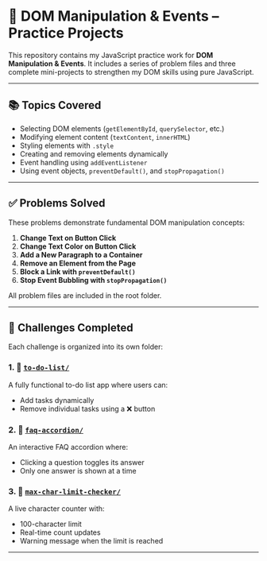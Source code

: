 # 🚀 DOM Manipulation & Events – Practice Projects

This repository contains my JavaScript practice work for **DOM Manipulation & Events**. It includes a series of problem files and three complete mini-projects to strengthen my DOM skills using pure JavaScript.

---

## 📚 Topics Covered

- Selecting DOM elements (`getElementById`, `querySelector`, etc.)
- Modifying element content (`textContent`, `innerHTML`)
- Styling elements with `.style`
- Creating and removing elements dynamically
- Event handling using `addEventListener`
- Using event objects, `preventDefault()`, and `stopPropagation()`

---

## ✅ Problems Solved

These problems demonstrate fundamental DOM manipulation concepts:

1. **Change Text on Button Click**
2. **Change Text Color on Button Click**
3. **Add a New Paragraph to a Container**
4. **Remove an Element from the Page**
5. **Block a Link with `preventDefault()`**
6. **Stop Event Bubbling with `stopPropagation()`**

All problem files are included in the root folder.

---

## 🧠 Challenges Completed

Each challenge is organized into its own folder:

### 1. 📌 [`to-do-list/`](./to-do-list)
A fully functional to-do list app where users can:
- Add tasks dynamically
- Remove individual tasks using a ❌ button

### 2. 📌 [`faq-accordion/`](./faq-accordion)
An interactive FAQ accordion where:
- Clicking a question toggles its answer
- Only one answer is shown at a time

### 3. 📌 [`max-char-limit-checker/`](./max-char-limit-checker)
A live character counter with:
- 100-character limit
- Real-time count updates
- Warning message when the limit is reached

---